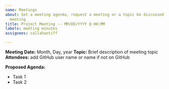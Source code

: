```yaml
---
name: Meetings
about: Set a meeting agenda, request a meeting or a topic be discussed at an upcoming
  meeting
title: Project Meeting -- MM/DD/YYYY @ HH:MM
labels: meeting minutes
assignees: callahantiff

---
```


**Meeting Date:** Month, Day, year
**Topic:** Brief description of meeting topic
**Attendees:** add GitHub user name or name if not on GitHub

**Proposed Agenda:**
- Task 1
- Task 2
